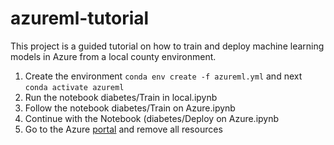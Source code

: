# azureml-tutorial

This project is a guided tutorial on how to train and deploy machine learning models in Azure from a local county environment.
1. Create the environment `conda env create -f azureml.yml` and next `conda activate azureml`
2. Run the notebook diabetes/Train in local.ipynb
3. Follow the notebook diabetes/Train on Azure.ipynb
4. Continue with the Notebook (diabetes/Deploy on Azure.ipynb
5. Go to the Azure [portal](https://portal.azure.com/) and remove all resources 
